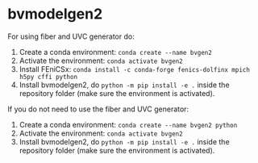 # bvmodelgen2

For using fiber and UVC generator do:
1. Create a conda environment: `conda create --name bvgen2`
2. Activate the environment: `conda activate bvgen2`
3. Install FEniCSx: `conda install -c conda-forge fenics-dolfinx mpich h5py cffi python`
4. Install bvmodelgen2, do `python -m pip install -e .` inside the repository folder (make sure the environment is activated).

If you do not need to use the fiber and UVC generator:
1. Create a conda environment: `conda create --name bvgen2 python`
2. Activate the environment: `conda activate bvgen2`
4. Install bvmodelgen2, do `python -m pip install -e .` inside the repository folder (make sure the environment is activated).